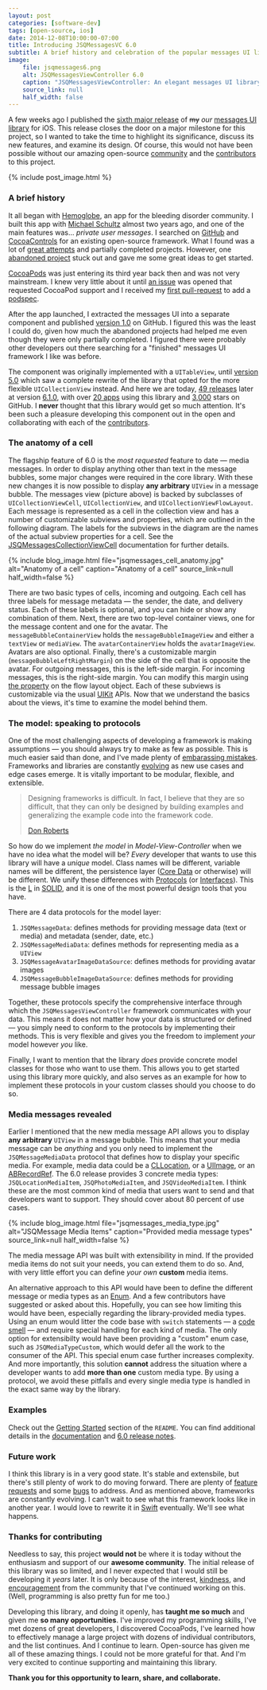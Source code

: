 ```yaml
---
layout: post
categories: [software-dev]
tags: [open-source, ios]
date: 2014-12-08T10:00:00-07:00
title: Introducing JSQMessagesVC 6.0
subtitle: A brief history and celebration of the popular messages UI library for iOS
image:
    file: jsqmessages6.png
    alt: JSQMessagesViewController 6.0
    caption: "JSQMessagesViewController: An elegant messages UI library for iOS"
    source_link: null
    half_width: false
---
```


A few weeks ago I published the [sixth major release](https://github.com/jessesquires/JSQMessagesViewController/releases/tag/6.0.0) of ~~my~~ *our* [messages UI library](https://jessesquires.github.io/JSQMessagesViewController/) for iOS. This release closes the door on a major milestone for this project, so I wanted to take the time to highlight its significance, discuss its new features, and examine its design. Of course, this would not have been possible without our amazing open-source [community](https://github.com) and the [contributors](https://github.com/jessesquires/JSQMessagesViewController/graphs/contributors) to this project.

<!--excerpt-->

{% include post_image.html %}

### A brief history

It all began with [Hemoglobe](https://hemoglobe.com), an app for the bleeding disorder community. I built this app with [Michael Schultz](http://michaelschultz.com) almost two years ago, and one of the main features was... *private user messages*. I searched on [GitHub](https://github.com) and [CocoaControls](https://www.cocoacontrols.com) for an existing open-source framework. What I found was a lot of [great attempts](https://www.cocoacontrols.com/search?q=messages) and partially completed projects. However, one [abandoned project](https://github.com/samsoffes/ssmessagesviewcontroller) stuck out and gave me some great ideas to get started.

[CocoaPods](http://cocoapods.org) was just entering its third year back then and was not very mainstream. I knew very little about it until [an issue](https://github.com/jessesquires/JSQMessagesViewController/issues/3) was opened that requested CocoaPod support and I received my [first pull-request](https://github.com/jessesquires/JSQMessagesViewController/pull/4) to add a [podspec](http://guides.cocoapods.org/syntax/podspec.html).

After the app launched, I extracted the messages UI into a separate component and published [version 1.0](https://github.com/jessesquires/JSQMessagesViewController/releases/tag/1.0.0) on GitHub. I figured this was the least I could do, given how much the abandoned projects had helped me even though they were only partially completed. I figured there were probably other developers out there searching for a "finished" messages UI framework I like was before.

The component was originally implemented with a `UITableView`, until [version 5.0](https://github.com/jessesquires/JSQMessagesViewController/releases/tag/5.0.0) which saw a complete rewrite of the library that opted for the more flexible `UICollectionView` instead. And here we are today, [49 releases](https://github.com/jessesquires/JSQMessagesViewController/tags) later at version [6.1.0](https://github.com/jessesquires/JSQMessagesViewController/releases/tag/6.1.0), with over [20 apps](https://github.com/jessesquires/JSQMessagesViewController#apps-using-this-library) using this library and [3,000](https://github.com/jessesquires/JSQMessagesViewController/stargazers) stars on GitHub. I **never** thought that this library would get so much attention. It's been such a pleasure developing this component out in the open and collaborating with each of the [contributors](https://github.com/jessesquires/JSQMessagesViewController/graphs/contributors).

### The anatomy of a cell

The flagship feature of 6.0 is the *most requested* feature to date &mdash; media messages. In order to display anything other than text in the message bubbles, some major changes were required in the core library. With these new changes it is now possible to display **any arbitrary** `UIView` in a message bubble. The messages view (picture above) is backed by subclasses of `UICollectionViewCell`, `UICollectionView`, and `UICollectionViewFlowLayout`. Each message is represented as a cell in the collection view and has a number of customizable subviews and properties, which are outlined in the following diagram. The labels for the subviews in the diagram are the names of the actual subview properties for a cell. See the [JSQMessagesCollectionViewCell](http://cocoadocs.org/docsets/JSQMessagesViewController/6.1.0/Classes/JSQMessagesCollectionViewCell.html) documentation for further details.

{% include blog_image.html
    file="jsqmessages_cell_anatomy.jpg"
    alt="Anatomy of a cell"
    caption="Anatomy of a cell"
    source_link=null
    half_width=false
%}

There are two basic types of cells, incoming and outgoing. Each cell has three labels for message metadata &mdash; the sender, the date, and delivery status. Each of these labels is optional, and you can hide or show any combination of them. Next, there are two top-level container views, one for the message content and one for the avatar. The `messageBubbleContainerView` holds the `messageBubbleImageView` and either a `textView` or `mediaView`. The `avatarContainerView` holds the `avatarImageView`. Avatars are also optional. Finally, there's a customizable margin (`messageBubbleLeftRightMargin`) on the side of the cell that is opposite the avatar. For outgoing messages, this is the left-side margin. For incoming messages, this is the right-side margin. You can modify this margin using [the property](http://cocoadocs.org/docsets/JSQMessagesViewController/6.1.0/Classes/JSQMessagesCollectionViewFlowLayout.html#//api/name/messageBubbleLeftRightMargin) on the flow layout object. Each of these subviews is customizable via the usual [UIKit](https://developer.apple.com/library/ios/documentation/UIKit/Reference/UIKit_Framework/) APIs. Now that we understand the basics about the views, it's time to examine the model behind them.

### The model: speaking to protocols

One of the most challenging aspects of developing a framework is making assumptions &mdash; you should always try to make as few as possible. This is much easier said than done, and I've made plenty of [embarassing mistakes](https://github.com/jessesquires/JSQMessagesViewController/issues/389). Frameworks and libraries are constantly [evolving](http://st-www.cs.illinois.edu/users/droberts/evolve.html) as new use cases and edge cases emerge. It is vitally important to be modular, flexible, and extensible.

<blockquote>
	<p>Designing frameworks is difficult. In fact, I believe that they are so difficult, that they can only be designed by building examples and generalizing the example code into the framework code.</p>
	<footer><a href="http://st-www.cs.illinois.edu/users/droberts/">Don Roberts</a></footer>
</blockquote>

So how do we implement *the model* in *Model-View-Controller* when we have no idea what the model will be? *Every* developer that wants to use this library will have a *unique* model. Class names will be different, variable names will be different, the persistence layer ([Core Data](https://developer.apple.com/library/archive/documentation/Cocoa/Conceptual/CoreData/) or otherwise) will be different. We unify these differences with [Protocols](https://developer.apple.com/library/ios/documentation/Cocoa/Conceptual/ProgrammingWithObjectiveC/WorkingwithProtocols/WorkingwithProtocols.html) (or [Interfaces](http://en.wikipedia.org/wiki/Interface_(Java))). This is the [L](http://en.wikipedia.org/wiki/Liskov_substitution_principle) in [SOLID](http://en.wikipedia.org/wiki/SOLID_(object-oriented_design)), and it is one of the most powerful design tools that you have.

There are 4 data protocols for the model layer:

1. `JSQMessageData`: defines methods for providing message data (text or media) and metadata (sender, date, etc.)
2. `JSQMessageMediaData`: defines methods for representing media as a `UIView`
3. `JSQMessageAvatarImageDataSource`: defines methods for providing avatar images
4. `JSQMessageBubbleImageDataSource`: defines methods for providing message bubble images

Together, these protocols specify the comprehensive interface through which the `JSQMessagesViewController` framework communicates with your data. This means it does not matter how your data is structured or defined &mdash; you simply need to conform to the protocols by implementing their methods. This is very flexible and gives you the freedom to implement *your* model however *you* like.

Finally, I want to mention that the library *does* provide concrete model classes for those who want to use them. This allows you to get started using this library more quickly, and also serves as an example for how to implement these protocols in your custom classes should you choose to do so.

### Media messages revealed

Earlier I mentioned that the new media message API allows you to display **any arbitrary** `UIView` in a message bubble. This means that your media message can be *anything* and you only need to implement the `JSQMessageMediaData` protocol that defines how to display your specific media. For example, media data could be a [CLLocation](https://developer.apple.com/library/mac/documentation/CoreLocation/Reference/CLLocation_Class/index.html), or a [UIImage](https://developer.apple.com/library/ios/documentation/UIKit/Reference/UIImage_Class/index.html), or an [ABRecordRef](https://developer.apple.com/library/ios/documentation/AddressBook/Reference/ABRecordRef_iPhoneOS/index.html#//apple_ref/c/tdef/ABRecordRef). The 6.0 release provides 3 concrete media types: `JSQLocationMediaItem`, `JSQPhotoMediaItem`, and `JSQVideoMediaItem`. I think these are the most common kind of media that users want to send and that developers want to support. They should cover about 80 percent of use cases.

{% include blog_image.html
    file="jsqmessages_media_type.jpg"
    alt="JSQMessage Media Items"
    caption="Provided media message types"
    source_link=null
    half_width=false
%}

The media message API was built with extensibility in mind. If the provided media items do not suit your needs, you can extend them to do so. And, with very little effort you can define *your own* **custom** media items.

An alternative approach to this API would have been to define the different message or media types as an [Enum](http://nshipster.com/ns_enum-ns_options/). And a few contributors have suggested or asked about this. Hopefully, you can see how limiting this would have been, especially regarding the library-provided media types. Using an enum would litter the code base with `switch` statements &mdash; a [code smell](http://en.wikipedia.org/wiki/Code_smell) &mdash; and require special handling for each kind of media. The only option for extensibilty would have been providing a "custom" enum case, such as `JSQMediaTypeCustom`, which would defer all the work to the consumer of the API. This special enum case further increases complexity. And more importantly, this solution **cannot** address the situation where a developer wants to add **more than one** custom media type. By using a protocol, we avoid these pitfalls and every single media type is handled in the exact same way by the library.

### Examples

Check out the [Getting Started](https://github.com/jessesquires/JSQMessagesViewController#getting-started) section of the `README`. You can find additional details in the [documentation](http://cocoadocs.org/docsets/JSQMessagesViewController) and [6.0 release notes](https://github.com/jessesquires/JSQMessagesViewController/releases/tag/6.0.0).

### Future work

I think this library is in a very good state. It's stable and extensbile, but there's still plenty of work to do moving forward. There are plenty of [feature requests](https://github.com/jessesquires/JSQMessagesViewController/labels/feature%20request) and some [bugs](https://github.com/jessesquires/JSQMessagesViewController/labels/bug) to address. And as mentioned above, frameworks are constantly evolving. I can't wait to see what this framework looks like in another year. I would love to rewrite it in [Swift](https://developer.apple.com/swift/) eventually. We'll see what happens.

### Thanks for contributing

Needless to say, this project **would not** be where it is today without the enthusiasm and support of our **awesome community**. The initial release of this library was so limited, and I never expected that I would still be developing it *years* later. It is only because of the interest, [kindness](https://github.com/jessesquires/JSQMessagesViewController/issues/172#issuecomment-41995394), and [encouragement](https://github.com/jessesquires/JSQMessagesViewController/issues/608) from the community that I've continued working on this. (Well, programming is also pretty fun for me too.)

Developing this library, and doing it openly, has **taught me so much** and given me **so many opportunities**. I've improved my programming skills, I've met dozens of great developers, I discovered CocoaPods, I've learned how to effectively manage a large project with dozens of individual contributors, and the list continues. And I continue to learn. Open-source has given me all of these amazing things. I could not be more grateful for that. And I'm very excited to continue supporting and maintaining this library.

**Thank you for this opportunity to learn, share, and collaborate.**
